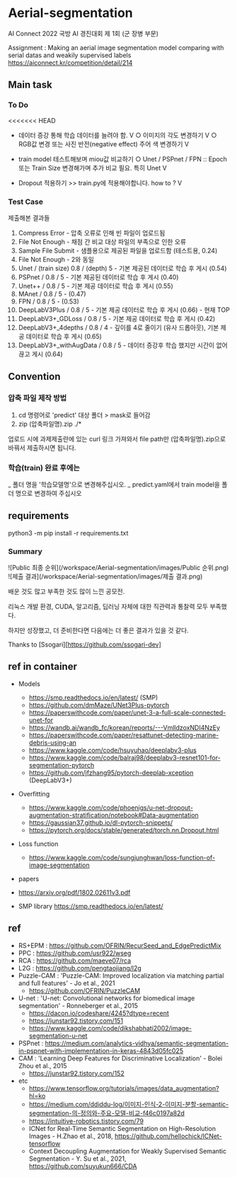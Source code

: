 # Aerial-segmentation
AI Connect 2022 국방 AI 경진대회 제 1회 (군 장병 부문)

Assignment : Making an aerial image segmentation model comparing with serial datas and weakily supervised labels 
https://aiconnect.kr/competition/detail/214

## Main task
### To Do
<<<<<<< HEAD
 - 데이터 증강 통해 학습 데이터를 늘려야 함. V
  ○ 이미지의 각도 변경하기 V
  ○ RGB값 변경 또는 사진 반전(negative effect) 주어 색 변경하기 V
  
 - train model 테스트해보며 miou값 비교하기
  ○ Unet / PSPnet / FPN :: Epoch 또는 Train Size 변경해가며 추가 비교 필요. 특히 Unet V
  
 - Dropout 적용하기 >> train.py에 적용해야합니다. how to ? V

### Test Case
  제출해본 결과들 
 1. Compress Error - 압축 오류로 인해 빈 파일이 업로드됨
 2. File Not Enough - 채점 간 비교 대상 파일의 부족으로 인한 오류
 3. Sample File Submit - 샘플용으로 제공된 파일을 업로드함 (테스트용, 0.24)
 4. File Not Enough - 2와 동일
 5. Unet / (train size) 0.8 / (depth) 5 - 기본 제공된 데이터로 학습 후 게시 (0.54)
 6. PSPnet / 0.8 / 5 - 기본 제공된 데이터로 학습 후 게시 (0.40)
 7. Unet++ / 0.8 / 5 - 기본 제공 데이터로 학습 후 게시 (0.55)
 8. MAnet / 0.8 / 5 - (0.47)
 9. FPN / 0.8 / 5 - (0.53)
 10. DeepLabV3Plus / 0.8 / 5 - 기본 제공 데이터로 학습 후 게시 (0.66) - 현재 TOP
 11. DeepLabV3+_GDLoss / 0.8 / 5 - 기본 제공 데이터로 학습 후 게시 (0.42)
 12. DeepLabV3+_4depths / 0.8 / 4 - 깊이를 4로 줄이기 (유사 드롭아웃), 기본 제공 데이터로 학습 후 게시 (0.65)
 13. DeepLabV3+_withAugData / 0.8 / 5 - 데이터 증강후 학습 했지만 시간이 없어 끊고 게시 (0.64)
 
## Convention 
### 압축 파일 제작 방법
1. cd 명령어로 'predict' 대상 폴더 > mask로 들어감
2. zip (압축파일명).zip ./*

업로드 시에 과제제출란에 있는 curl 링크 가져와서
file path만 (압축파일명).zip으로 바꿔서 제출하시면 됩니다.

### 학습(train) 완료 후에는 
 _ 폴더 명을 '학습모델명'으로 변경해주십시오.
 _ predict.yaml에서 train model을 폴더 명으로 변경하여 주십시오

## requirements
python3 -m pip install -r requirements.txt

### Summary
![Public 최종 순위](/workspace/Aerial-segmentation/images/Public 순위.png)
![제출 결과](/workspace/Aerial-segmentation/images/제출 결과.png)

배운 것도 많고 부족한 것도 많이 느낀 공모전.

리눅스 개발 환경, CUDA, 알고리즘, 딥러닝 자체에 대한 직관력과 통찰력 모두 부족했다.

하지만 성장했고, 더 준비한다면 다음에는 더 좋은 결과가 있을 것 같다.

Thanks to [Ssogari][https://github.com/ssogari-dev]

## ref in container
 - Models
   - https://smp.readthedocs.io/en/latest/ (SMP)
   - https://github.com/dmMaze/UNet3Plus-pytorch
   - https://paperswithcode.com/paper/unet-3-a-full-scale-connected-unet-for
   - https://wandb.ai/wandb_fc/korean/reports/---VmlldzoxNDI4NzEy
   - https://paperswithcode.com/paper/resattunet-detecting-marine-debris-using-an
   - https://www.kaggle.com/code/hsuyuhao/deeplabv3-plus
   - https://www.kaggle.com/code/balraj98/deeplabv3-resnet101-for-segmentation-pytorch
   - https://github.com/jfzhang95/pytorch-deeplab-xception (DeepLabV3+)
 
- Overfitting
   - https://www.kaggle.com/code/phoenigs/u-net-dropout-augmentation-stratification/notebook#Data-augmentation
   - https://gaussian37.github.io/dl-pytorch-snippets/
   - https://pytorch.org/docs/stable/generated/torch.nn.Dropout.html
 
 - Loss function
    - https://www.kaggle.com/code/sungjunghwan/loss-function-of-image-segmentation
  
  - papers
   -  https://arxiv.org/pdf/1802.02611v3.pdf

  - SMP library
   https://smp.readthedocs.io/en/latest/

## ref
- RS+EPM : https://github.com/OFRIN/RecurSeed_and_EdgePredictMix
- PPC : https://github.com/usr922/wseg
- RCA : https://github.com/maeve07/rca
- L2G : https://github.com/pengtaojiang/l2g
- Puzzle-CAM : 'Puzzle-CAM: Improved localization via matching partial and full features' - Jo et al., 2021
  - https://github.com/OFRIN/PuzzleCAM
- U-net : 'U-net: Convolutional networks for biomedical image segmentation' - Ronneberger et al., 2015 
  - https://dacon.io/codeshare/4245?dtype=recent
  - https://junstar92.tistory.com/151
  - https://www.kaggle.com/code/dikshabhati2002/image-segmentation-u-net
- PSPnet : https://medium.com/analytics-vidhya/semantic-segmentation-in-pspnet-with-implementation-in-keras-4843d05fc025
- CAM : 'Learning Deep Features for Discriminative Localization' - Bolei Zhou et al., 2015
  - https://junstar92.tistory.com/152
- etc
  - https://www.tensorflow.org/tutorials/images/data_augmentation?hl=ko
  - https://medium.com/ddiddu-log/이미지-인식-2-이미지-분할-semantic-segmentation-의-정의와-주요-모델-비교-f46c0197a82d
  - https://intuitive-robotics.tistory.com/79
  - ICNet for Real-Time Semantic Segmentation on High-Resolution Images - H.Zhao et al., 2018, https://github.com/hellochick/ICNet-tensorflow
  - Context Decoupling Augmentation for Weakly Supervised Semantic Segmentation - Y. Su et al., 2021, https://github.com/suyukun666/CDA
